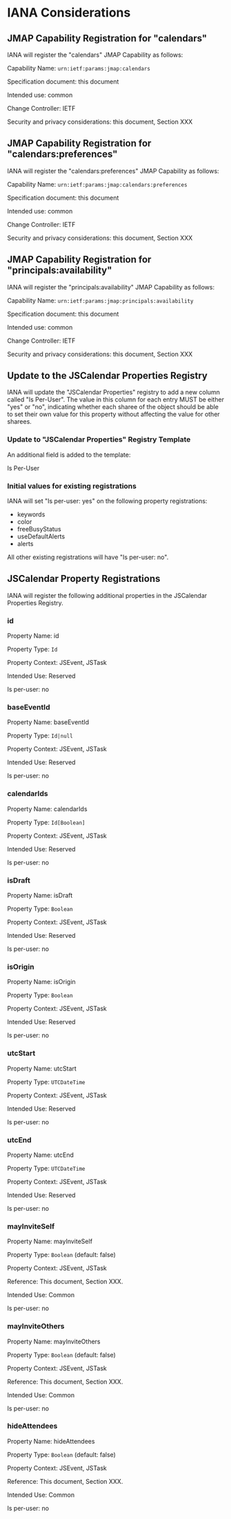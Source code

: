 # IANA Considerations

## JMAP Capability Registration for "calendars"

IANA will register the "calendars" JMAP Capability as follows:

Capability Name: `urn:ietf:params:jmap:calendars`

Specification document: this document

Intended use: common

Change Controller: IETF

Security and privacy considerations: this document, Section XXX

## JMAP Capability Registration for "calendars:preferences"

IANA will register the "calendars:preferences" JMAP Capability as follows:

Capability Name: `urn:ietf:params:jmap:calendars:preferences`

Specification document: this document

Intended use: common

Change Controller: IETF

Security and privacy considerations: this document, Section XXX

## JMAP Capability Registration for "principals:availability"

IANA will register the "principals:availability" JMAP Capability as follows:

Capability Name: `urn:ietf:params:jmap:principals:availability`

Specification document: this document

Intended use: common

Change Controller: IETF

Security and privacy considerations: this document, Section XXX


## Update to the JSCalendar Properties Registry

IANA will update the "JSCalendar Properties" registry to add a new column called "Is Per-User". The value in this column for each entry MUST be either "yes" or "no", indicating whether each sharee of the object should be able to set their own value for this property without affecting the value for other sharees.

### Update to "JSCalendar Properties" Registry Template

An additional field is added to the template:

Is Per-User

### Initial values for existing registrations

IANA will set "Is per-user: yes" on the following property registrations:

- keywords
- color
- freeBusyStatus
- useDefaultAlerts
- alerts

All other existing registrations will have "Is per-user: no".


## JSCalendar Property Registrations

IANA will register the following additional properties in the JSCalendar Properties Registry.

### id

Property Name: id

Property Type: `Id`

Property Context: JSEvent, JSTask

Intended Use: Reserved

Is per-user: no

### baseEventId

Property Name: baseEventId

Property Type: `Id|null`

Property Context: JSEvent, JSTask

Intended Use: Reserved

Is per-user: no

### calendarIds

Property Name: calendarIds

Property Type: `Id[Boolean]`

Property Context: JSEvent, JSTask

Intended Use: Reserved

Is per-user: no

### isDraft

Property Name: isDraft

Property Type: `Boolean`

Property Context: JSEvent, JSTask

Intended Use: Reserved

Is per-user: no

### isOrigin

Property Name: isOrigin

Property Type: `Boolean`

Property Context: JSEvent, JSTask

Intended Use: Reserved

Is per-user: no

### utcStart

Property Name: utcStart

Property Type: `UTCDateTime`

Property Context: JSEvent, JSTask

Intended Use: Reserved

Is per-user: no

### utcEnd

Property Name: utcEnd

Property Type: `UTCDateTime`

Property Context: JSEvent, JSTask

Intended Use: Reserved

Is per-user: no

### mayInviteSelf

Property Name: mayInviteSelf

Property Type: `Boolean` (default: false)

Property Context: JSEvent, JSTask

Reference: This document, Section XXX.

Intended Use: Common

Is per-user: no

### mayInviteOthers

Property Name: mayInviteOthers

Property Type: `Boolean` (default: false)

Property Context: JSEvent, JSTask

Reference: This document, Section XXX.

Intended Use: Common

Is per-user: no

### hideAttendees

Property Name: hideAttendees

Property Type: `Boolean` (default: false)

Property Context: JSEvent, JSTask

Reference: This document, Section XXX.

Intended Use: Common

Is per-user: no
